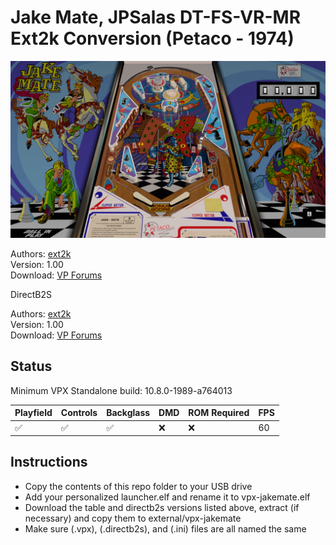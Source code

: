 # Jake Mate, JPSalas DT-FS-VR-MR Ext2k Conversion (Petaco - 1974)

![Table Preview](../../images/vpx-jakemate.png)

Authors: [ext2k](https://vpuniverse.com/profile/55948-ext2k/)  
Version: 1.00  
Download: [VP Forums](https://vpuniverse.com/files/file/22035-jake-mate-petaco-1974-jpsalas-dt-fs-vr-mr-ext2k-conversion/)

DirectB2S

Authors: [ext2k](https://vpuniverse.com/profile/55948-ext2k/)  
Version: 1.00  
Download: [VP Forums](https://vpuniverse.com/files/file/22035-jake-mate-petaco-1974-jpsalas-dt-fs-vr-mr-ext2k-conversion/)



## Status 

Minimum VPX Standalone build: 10.8.0-1989-a764013

| Playfield | Controls | Backglass | DMD | ROM Required | FPS | 
|-----------|----------|-----------|-----|--------------|-----|
| :white_check_mark: | :white_check_mark: | :white_check_mark: | :x: | :x: | 60 |

## Instructions

- Copy the contents of this repo folder to your USB drive
- Add your personalized launcher.elf and rename it to vpx-jakemate.elf
- Download the table and directb2s versions listed above, extract (if necessary) and copy them to external/vpx-jakemate
- Make sure (.vpx), (.directb2s), and (.ini) files are all named the same

